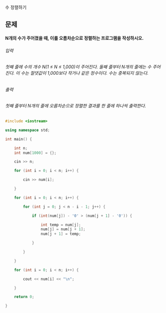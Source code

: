 수 정렬하기
## 문제
#### N개의 수가 주어졌을 때, 이를 오름차순으로 정렬하는 프로그램을 작성하시오.

###### 입력
###### 첫째 줄에 수의 개수 N(1 ≤ N ≤ 1,000)이 주어진다. 둘째 줄부터 N개의 줄에는 수 주어진다. 이 수는 절댓값이 1,000보다 작거나 같은 정수이다. 수는 중복되지 않는다.

###### 출력
###### 첫째 줄부터 N개의 줄에 오름차순으로 정렬한 결과를 한 줄에 하나씩 출력한다.

```c++
#include <iostream>

using namespace std;

int main() {

	int n;
	int num[1000] = {};

	cin >> n;

	for (int i = 0; i < n; i++) {

		cin >> num[i];

	}

	for (int i = 0; i < n; i++) {

		for (int j = 0; j < n - i - 1; j++) {

			if (int(num[j]) - '0' > (num[j + 1] - '0')) {

				int temp = num[j];
				num[j] = num[j + 1];
				num[j + 1] = temp;

			}

		}

	}

	for (int i = 0; i < n; i++) {

		cout << num[i] << "\n";

	}

	return 0;

}
```
